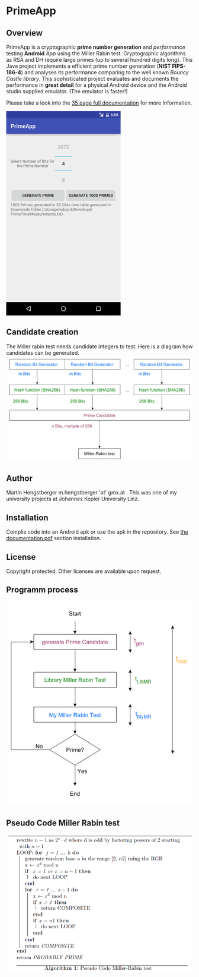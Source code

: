 # PrimeApp
## Overview
PrimeApp is a cryptographic **prime number generation** and _performance_ testing **Android** *App* using the Miller Rabin test.
Cryptographic algorithms as RSA and DH require large primes (up to several hundred digits long). This Java project implements a efficient prime number generation (**NIST FIPS-186-4**) and analyses its performance comparing to the well known _Bouncy Castle library_. This sophisticated project evaluates and documents the performance in **great detail** for a physical Android device and the Android studio supplied emulator. (The emulator is faster!)

Please take a look into the [35 page full documentation](https://github.com/hengxti/PrimeApp/blob/master/Prime_Generation_v2_Documentation.pdf) for more Information.

![Screenshot](https://github.com/hengxti/PrimeApp/blob/master/Screenshot_20160827-200837.png)

## Candidate creation
The Miller rabin test needs candidate integers to test. Here is a diagram how candidates can be generated.
![diagramm](https://github.com/hengxti/PrimeApp/blob/master/generation.png)

## Author
Martin Hengstberger m.hengstberger 'at' gmx.at . This was one of my university projects at Johannes Kepler University Linz.

## Installation 
Complie code into an Android apk or use the apk in the repository. See [the documentation pdf](https://github.com/hengxti/PrimeApp/blob/master/Prime_Generation_v2_Documentation.pdf) section installation.

## License 
Copyright protected. Other licenses are available upon request.

## Programm process
![process](https://github.com/hengxti/PrimeApp/blob/master/process.png)

## Pseudo Code Miller Rabin test
![peseudocode](https://github.com/hengxti/PrimeApp/blob/master/pseudocode.png)

